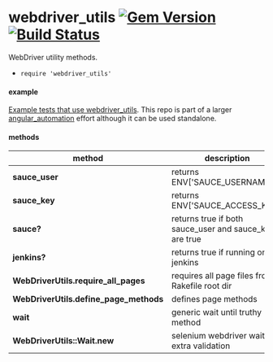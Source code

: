 # webdriver_utils [![Gem Version](https://badge.fury.io/rb/webdriver_utils.svg)](https://rubygems.org/gems/webdriver_utils) [![Build Status](https://travis-ci.org/bootstraponline/webdriver_utils.svg?branch=master)](https://travis-ci.org/bootstraponline/webdriver_utils)

WebDriver utility methods.

- `require 'webdriver_utils'`

#### example

[Example tests that use webdriver_utils](https://github.com/bootstraponline/sauce_connect_ruby). This repo is part of a larger [angular_automation](https://github.com/bootstraponline/angular_automation) effort although it can be used standalone.

#### methods

method | description
   --- | ---
**sauce_user**                         | returns ENV['SAUCE_USERNAME']
**sauce_key**                          | returns ENV['SAUCE_ACCESS_KEY']
**sauce?**                             | returns true if both sauce_user and sauce_key are true
**jenkins?**                           | returns true if running on jenkins
**WebDriverUtils.require_all_pages**   | requires all page files from Rakefile root dir
**WebDriverUtils.define_page_methods** | defines page methods
**wait**                               | generic wait until truthy method
**WebDriverUtils::Wait.new**           | selenium webdriver wait with extra validation
